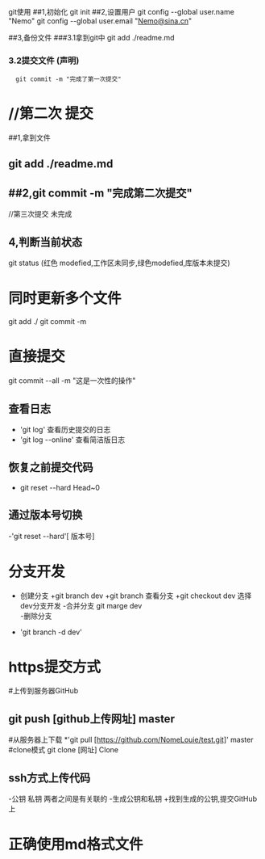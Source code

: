 git使用
##1,初始化 git init
##2,设置用户
   git config --global user.name "Nemo"
   git config --global user.email "Nemo@sina.cn"

##3,备份文件
  ###3.1拿到git中 
      git add ./readme.md 
 ### 3.2提交文件 (声明)
      git commit -m "完成了第一次提交"
# //第二次 提交
##1,拿到文件
## git add ./readme.md
## ##2,git commit -m "完成第二次提交"

 //第三次提交 未完成
## 4,判断当前状态
  git status  (红色 modefied,工作区未同步,绿色modefied,库版本未提交)
# 同时更新多个文件
 git add ./
 git commit -m
# 直接提交
git commit --all -m "这是一次性的操作"
## 查看日志
 - 'git log' 查看历史提交的日志
 - 'git log --online' 查看简洁版日志
## 恢复之前提交代码
 - git reset --hard Head~0
## 通过版本号切换
 -'git reset --hard'[ 版本号]
# 分支开发
- 创建分支
 +git branch dev
 +git branch 查看分支
 +git checkout dev 选择dev分支开发
-合并分支
 git marge dev	
-删除分支
 * 'git branch -d dev'
# https提交方式
#上传到服务器GitHub
 ## git push [github上传网址] master
#从服务器上下载
 *'git pull [https://github.com/NomeLouie/test.git]' master
#clone模式
git clone [网址] Clone 
## ssh方式上传代码
-公钥 私钥 两者之间是有关联的
-生成公钥和私钥
	+找到生成的公钥,提交GitHub上	
# 正确使用md格式文件

